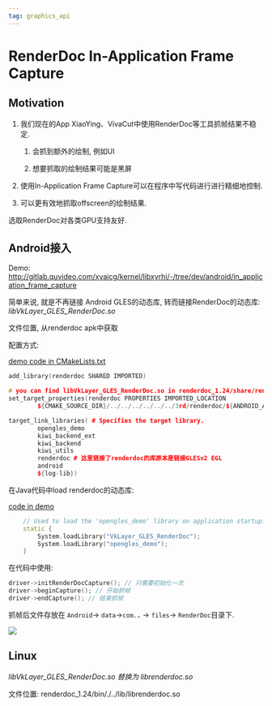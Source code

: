 ```yaml
---
tag: graphics_api
---
```


# RenderDoc In-Application Frame Capture

## Motivation

1. 我们现在的App XiaoYing、VivaCut中使用RenderDoc等工具抓帧结果不稳定.
    
    1. 会抓到额外的绘制, 例如UI
        
    2. 想要抓取的绘制结果可能是黑屏
        
2. 使用In-Application Frame Capture可以在程序中写代码进行进行精细地控制.
    
3. 可以更有效地抓取offscreen的绘制结果.
    

选取RenderDoc对各类GPU支持友好.

## Android接入

Demo: http://gitlab.quvideo.com/xyaicg/kernel/libxyrhi/-/tree/dev/android/in_application_frame_capture

简单来说, 就是不再链接 Android GLES的动态库, 转而链接RenderDoc的动态库: _libVkLayer_GLES_RenderDoc.so_

文件位置, 从renderdoc apk中获取

配置方式:

[demo code in CMakeLists.txt](http://gitlab.quvideo.com/xyaicg/kernel/libxyrhi/-/blob/dev/android/in_application_frame_capture/app/src/main/cpp/CMakeLists.txt#L37)

```C++
add_library(renderdoc SHARED IMPORTED)

# you can find libVkLayer_GLES_RenderDoc.so in renderdoc_1.24/share/renderdoc/plugins/android/*.apk
set_target_properties(renderdoc PROPERTIES IMPORTED_LOCATION
        ${CMAKE_SOURCE_DIR}/../../../../../../3rd/renderdoc/${ANDROID_ABI}/libVkLayer_GLES_RenderDoc.so)

target_link_libraries( # Specifies the target library.
        opengles_demo
        kiwi_backend_ext
        kiwi_backend
        kiwi_utils
        renderdoc # 这里链接了renderdoc的库原本是链接GLESv2 EGL
        android
        ${log-lib})
```

在Java代码中load renderdoc的动态库:

[code in demo](http://gitlab.quvideo.com/xyaicg/kernel/libxyrhi/-/blob/dev/android/in_application_frame_capture/app/src/main/java/com/zsw/opengles_demo/RendererJNI.java#L15)

```C++
    // Used to load the 'opengles_demo' library on application startup.
    static {
        System.loadLibrary("VkLayer_GLES_RenderDoc");
        System.loadLibrary("opengles_demo");
    }
```

在代码中使用:

```C++
driver->initRenderDocCapture(); // 只需要初始化一次
driver->beginCapture(); // 开始抓帧
driver->endCapture(); // 结束抓帧
```

抓帧后文件存放在 `Android`-> `data`->`com.`**`.`** -> `files`-> `RenderDoc`目录下.

![](https://quvideo.feishu.cn/space/api/box/stream/download/asynccode/?code=NTc3MzFkOGQxZWJjYWQ5YTU4NzliNjcwN2U5ZDNjYzhfNkRRVm1QOEFxdWgxS3czTHZUMTNaaHl0Rkg3TE9FYU9fVG9rZW46Ym94Y24zOHU0cnZkUmFYaWNjeHdPZEFmOXVjXzE2ODY1NjM2MDc6MTY4NjU2NzIwN19WNA)

## Linux

_libVkLayer_GLES_RenderDoc.so 替换为 librenderdoc.so_

文件位置: renderdoc_1.24/bin/./../lib/librenderdoc.so